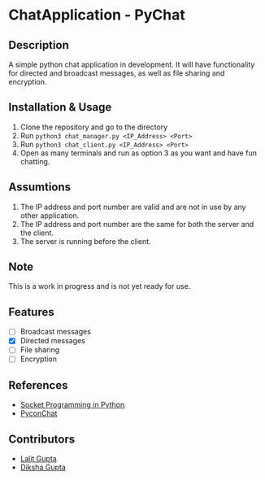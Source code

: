 # ChatApplication - PyChat

## Description
A simple python chat application in development. It will have functionality for directed and broadcast messages, as well as file sharing and encryption.

## Installation & Usage
1. Clone the repository and go to the directory
2. Run `python3 chat_manager.py <IP_Address> <Port>`
3. Run `python3 chat_client.py <IP_Address> <Port>`
4. Open as many terminals and run as option 3 as you want and have fun chatting.

## Assumtions
1. The IP address and port number are valid and are not in use by any other application.
2. The IP address and port number are the same for both the server and the client.
3. The server is running before the client.

## Note
This is a work in progress and is not yet ready for use.

## Features
- [ ] Broadcast messages
- [x] Directed messages
- [ ] File sharing
- [ ] Encryption

## References
- [Socket Programming in Python](https://www.geeksforgeeks.org/socket-programming-python/)
- [PyconChat](https://github.com/UsmanJafri/PyconChat)



## Contributors
- [ Lalit Gupta ]()
- [ Diksha Gupta ]()